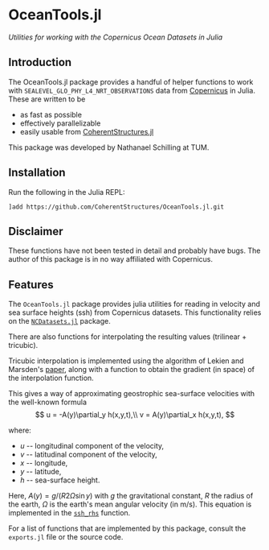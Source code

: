 # OceanTools.jl

*Utilities for working with the Copernicus Ocean Datasets in Julia*

## Introduction

The OceanTools.jl package provides a handful of helper functions to work with
`SEALEVEL_GLO_PHY_L4_NRT_OBSERVATIONS` data from [Copernicus](http://marine.copernicus.eu/) in Julia.
These are written to be

* as fast as possible
* effectively parallelizable
* easily usable from [CoherentStructures.jl](https://github.com/CoherentStructures/CoherentStructures.jl)

This package was developed by Nathanael Schilling at TUM.

## Installation

Run the following in the Julia REPL:

    ]add https://github.com/CoherentStructures/OceanTools.jl.git

## Disclaimer

These functions have not been tested in detail and probably have bugs.
The author of this package is in no way affiliated with Copernicus.

## Features

The `OceanTools.jl` package provides julia utilities for reading in velocity and
sea surface heights (ssh) from Copernicus datasets. This functionality relies on
the [`NCDatasets.jl`](https://github.com/Alexander-Barth/NCDatasets.jl) package.

There are also functions for interpolating the resulting values (trilinear + tricubic).

Tricubic interpolation is implemented using the algorithm of Lekien and Marsden's
[paper](http://www.cds.caltech.edu/~marsden/bib/2005/08-LeMa2005/LeMa2005.pdf),
along with a function to obtain the gradient (in space) of the interpolation function.

This gives a way of approximating geostrophic sea-surface velocities with the well-known formula
$$
u = -A(y)\partial_y h(x,y,t),\\ v = A(y)\partial_x h(x,y,t),
$$

where:

* $u$ -- longitudinal component of the velocity,
* $v$ -- latitudinal component of the velocity,
* $x$ -- longitude,
* $y$ -- latitude,
* $h$ -- sea-surface height.

Here, $A(y) = g/(R 2 \Omega \sin y)$  with $g$ the gravitational constant, $R$
the radius of the earth, $\Omega$ is the earth's mean angular velocity (in m/s).
This equation is implemented in the [`ssh_rhs`](@ref) function.

For a list of functions that are implemented by this package, consult the
`exports.jl` file or the source code.
